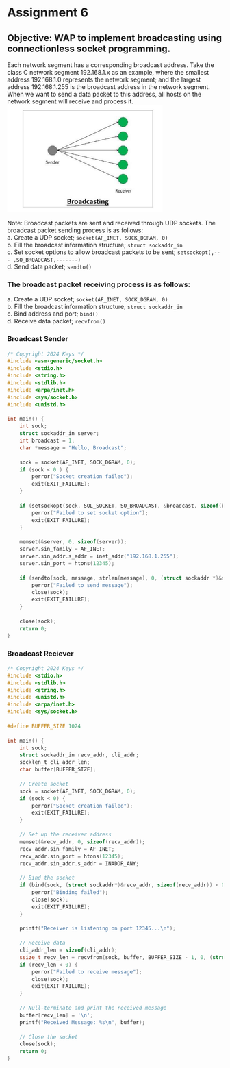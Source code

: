 # Assignment 6
## Objective: WAP to implement broadcasting using connectionless socket programming.
Each network segment has a corresponding broadcast address. Take the class C network segment
192.168.1.x as an example, where the smallest address 192.168.1.0 represents the network
segment; and the largest address 192.168.1.255 is the broadcast address in the network segment.
When we want to send a data packet to this address, all hosts on the network segment will receive
and process it. <br>
![Broadcasting](../../../../assets/images/Thapar_Year3_COE_NP_Assignment6.png)

Note: Broadcast packets are sent and received through UDP sockets.
The broadcast packet sending process is as follows:<br>
a. Create a UDP socket; `socket(AF_INET, SOCK_DGRAM, 0)`<br>
b. Fill the broadcast information structure; `struct sockaddr_in`<br>
c. Set socket options to allow broadcast packets to be sent; `setsockopt(,--- ,SO_BROADCAST,-------)`<br>
d. Send data packet; `sendto()`
### The broadcast packet receiving process is as follows:
a. Create a UDP socket; `socket(AF_INET, SOCK_DGRAM, 0)`<br>
b. Fill the broadcast information structure; `struct sockaddr_in`<br>
c. Bind address and port; `bind()`<br>
d. Receive data packet; `recvfrom()`

### Broadcast Sender
```c
/* Copyright 2024 Keys */
#include <asm-generic/socket.h>
#include <stdio.h>
#include <string.h>
#include <stdlib.h>
#include <arpa/inet.h>
#include <sys/socket.h>
#include <unistd.h>

int main() {
    int sock;
    struct sockaddr_in server;
    int broadcast = 1;
    char *message = "Hello, Broadcast";

    sock = socket(AF_INET, SOCK_DGRAM, 0);
    if (sock < 0 ) {
        perror("Socket creation failed");
        exit(EXIT_FAILURE);
    }

    if (setsockopt(sock, SOL_SOCKET, SO_BROADCAST, &broadcast, sizeof(broadcast)) < 0) {
        perror("Failed to set socket option");
        exit(EXIT_FAILURE);
    }

    memset(&server, 0, sizeof(server));
    server.sin_family = AF_INET;
    server.sin_addr.s_addr = inet_addr("192.168.1.255");
    server.sin_port = htons(12345);

    if (sendto(sock, message, strlen(message), 0, (struct sockaddr *)&server, sizeof(server)) < 0) {
        perror("Failed to send message");
        close(sock);
        exit(EXIT_FAILURE);
    }

    close(sock);
    return 0;
}
```

### Broadcast Reciever
```c
/* Copyright 2024 Keys */
#include <stdio.h>
#include <stdlib.h>
#include <string.h>
#include <unistd.h>
#include <arpa/inet.h>
#include <sys/socket.h>

#define BUFFER_SIZE 1024

int main() {
    int sock;
    struct sockaddr_in recv_addr, cli_addr;
    socklen_t cli_addr_len;
    char buffer[BUFFER_SIZE];

    // Create socket
    sock = socket(AF_INET, SOCK_DGRAM, 0);
    if (sock < 0) {
        perror("Socket creation failed");
        exit(EXIT_FAILURE);
    }

    // Set up the receiver address
    memset(&recv_addr, 0, sizeof(recv_addr));
    recv_addr.sin_family = AF_INET;
    recv_addr.sin_port = htons(12345);
    recv_addr.sin_addr.s_addr = INADDR_ANY;

    // Bind the socket
    if (bind(sock, (struct sockaddr*)&recv_addr, sizeof(recv_addr)) < 0) {
        perror("Binding failed");
        close(sock);
        exit(EXIT_FAILURE);
    }

    printf("Receiver is listening on port 12345...\n");

    // Receive data
    cli_addr_len = sizeof(cli_addr);
    ssize_t recv_len = recvfrom(sock, buffer, BUFFER_SIZE - 1, 0, (struct sockaddr *)&cli_addr, &cli_addr_len);
    if (recv_len < 0) {
        perror("Failed to receive message");
        close(sock);
        exit(EXIT_FAILURE);
    }

    // Null-terminate and print the received message
    buffer[recv_len] = '\n';
    printf("Received Message: %s\n", buffer);

    // Close the socket
    close(sock);
    return 0;
}
```
